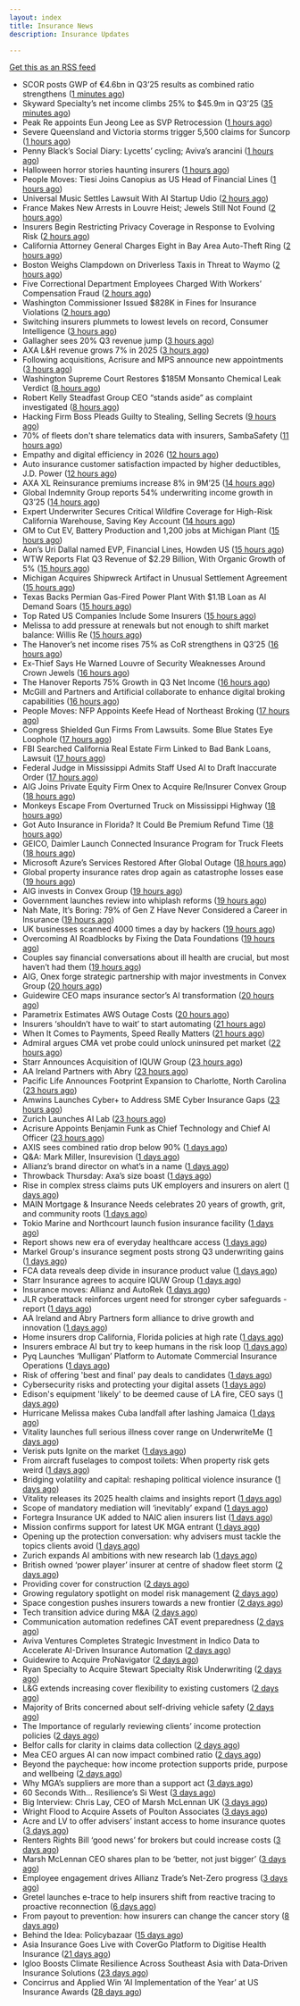 ```yaml
---
layout: index
title: Insurance News
description: Insurance Updates

---
```


[Get this as an RSS feed](/insurance.rss)

<!-- news_marker starts -->
- SCOR posts GWP of €4.6bn in Q3’25 results as combined ratio strengthens ([1 minutes ago](https://www.reinsurancene.ws/scor-posts-gwp-of-e4-6bn-in-q325-results-as-combined-ratio-strengthens/))
- Skyward Specialty’s net income climbs 25% to $45.9m in Q3’25 ([35 minutes ago](https://www.reinsurancene.ws/skyward-specialtys-net-income-climbs-25-to-45-9m-in-q325/))
- Peak Re appoints Eun Jeong Lee as SVP Retrocession ([1 hours ago](https://www.reinsurancene.ws/peak-re-appoints-eun-jeong-lee-as-svp-retrocession/))
- Severe Queensland and Victoria storms trigger 5,500 claims for Suncorp ([1 hours ago](https://www.reinsurancene.ws/severe-queensland-and-victoria-storms-trigger-5500-claims-for-suncorp/))
- Penny Black’s Social Diary: Lycetts’ cycling; Aviva’s arancini ([1 hours ago](https://www.postonline.co.uk/people/7959105/penny-blacks-social-diary-lycetts-cycling-avivas-arancini))
- Halloween horror stories haunting insurers ([1 hours ago](https://www.postonline.co.uk/regulation/7959179/halloween-horror-stories-haunting-insurers))
- People Moves: Tiesi Joins Canopius as US Head of Financial Lines ([1 hours ago](https://www.insurancejournal.com/news/national/2025/10/31/845589.htm))
- Universal Music Settles Lawsuit With AI Startup Udio ([2 hours ago](https://www.insurancejournal.com/news/national/2025/10/31/845859.htm))
- France Makes New Arrests in Louvre Heist; Jewels Still Not Found ([2 hours ago](https://www.insurancejournal.com/news/international/2025/10/31/845845.htm))
- Insurers Begin Restricting Privacy Coverage in Response to Evolving Risk ([2 hours ago](https://www.insurancejournal.com/news/national/2025/10/31/845809.htm))
- California Attorney General Charges Eight in Bay Area Auto-Theft Ring ([2 hours ago](https://www.insurancejournal.com/news/west/2025/10/31/845820.htm))
- Boston Weighs Clampdown on Driverless Taxis in Threat to Waymo ([2 hours ago](https://www.insurancejournal.com/news/east/2025/10/31/845569.htm))
- Five Correctional Department Employees Charged With Workers’ Compensation Fraud ([2 hours ago](https://www.insurancejournal.com/news/east/2025/10/31/845880.htm))
- Washington Commissioner Issued $828K in Fines for Insurance Violations ([2 hours ago](https://www.insurancejournal.com/news/west/2025/10/31/845853.htm))
- Switching insurers plummets to lowest levels on record, Consumer Intelligence ([3 hours ago](https://www.insurancebusinessmag.com/uk/news/breaking-news/switching-insurers-plummets-to-lowest-levels-on-record-consumer-intelligence-554957.aspx))
- Gallagher sees 20% Q3 revenue jump ([3 hours ago](https://www.insurancebusinessmag.com/uk/news/breaking-news/gallagher-sees-20-q3-revenue-jump-554956.aspx))
- AXA L&H revenue grows 7% in 2025 ([3 hours ago](https://www.insurancebusinessmag.com/uk/news/breaking-news/axa-landh-revenue-grows-7-in-2025-554955.aspx))
- Following acquisitions, Acrisure and MPS announce new appointments ([3 hours ago](https://www.insurancebusinessmag.com/uk/news/breaking-news/following-acquisitions-acrisure-and-mps-announce-new-appointments-554954.aspx))
- Washington Supreme Court Restores $185M Monsanto Chemical Leak Verdict ([8 hours ago](https://www.insurancejournal.com/news/west/2025/10/30/845874.htm))
- Robert Kelly Steadfast Group CEO “stands aside” as complaint investigated ([8 hours ago](https://www.insurancebusinessmag.com/uk/news/breaking-news/robert-kelly-steadfast-group-ceo-stands-aside-as-complaint-investigated-554942.aspx))
- Hacking Firm Boss Pleads Guilty to Stealing, Selling Secrets ([9 hours ago](https://www.insurancejournal.com/news/national/2025/10/30/845863.htm))
- 70% of fleets don't share telematics data with insurers, SambaSafety ([11 hours ago](https://www.dig-in.com/news/sambasafety-most-fleets-dont-share-telematics-data))
- Empathy and digital efficiency in 2026 ([12 hours ago](https://www.dig-in.com/opinion/empathy-and-digital-efficiency-in-2026))
- Auto insurance customer satisfaction impacted by higher deductibles, J.D. Power ([12 hours ago](https://www.dig-in.com/news/auto-customer-satisfaction-impacted-by-higher-deductibles))
- AXA XL Reinsurance premiums increase 8% in 9M’25 ([14 hours ago](https://www.reinsurancene.ws/axa-xl-reinsurance-premiums-increase-8-in-9m25/))
- Global Indemnity Group reports 54% underwriting income growth in Q3’25 ([14 hours ago](https://www.reinsurancene.ws/global-indemnity-group-reports-54-underwriting-income-growth-in-q325/))
- Expert Underwriter Secures Critical Wildfire Coverage for High-Risk California Warehouse, Saving Key Account ([14 hours ago](https://www.insurancejournal.com/services/newswire/2025/10/30/845471.htm))
- GM to Cut EV, Battery Production and 1,200 jobs at Michigan Plant ([15 hours ago](https://www.insurancejournal.com/news/midwest/2025/10/30/845826.htm))
- Aon’s Uri Dallal named EVP, Financial Lines, Howden US ([15 hours ago](https://www.reinsurancene.ws/aons-uri-dallal-named-evp-financial-lines-howden-us/))
- WTW Reports Flat Q3 Revenue of $2.29 Billion, With Organic Growth of 5% ([15 hours ago](https://www.insurancejournal.com/news/international/2025/10/30/845812.htm))
- Michigan Acquires Shipwreck Artifact in Unusual Settlement Agreement ([15 hours ago](https://www.insurancejournal.com/news/midwest/2025/10/30/845817.htm))
- Texas Backs Permian Gas-Fired Power Plant With $1.1B Loan as AI Demand Soars ([15 hours ago](https://www.insurancejournal.com/news/southcentral/2025/10/30/845814.htm))
- Top Rated US Companies Include Some Insurers ([15 hours ago](https://insurance-edge.net/2025/10/30/top-rated-us-companies-include-some-insurers/))
- Melissa to add pressure at renewals but not enough to shift market balance: Willis Re ([15 hours ago](https://www.reinsurancene.ws/melissa-to-add-pressure-at-renewals-but-not-enough-to-shift-market-balance-willis-re/))
- The Hanover’s net income rises 75% as CoR strengthens in Q3’25 ([16 hours ago](https://www.reinsurancene.ws/the-hanovers-net-income-rises-75-as-cor-strengthens-in-q325/))
- Ex-Thief Says He Warned Louvre of Security Weaknesses Around Crown Jewels ([16 hours ago](https://www.insurancejournal.com/news/international/2025/10/30/845793.htm))
- The Hanover Reports 75% Growth in Q3 Net Income ([16 hours ago](https://www.insurancejournal.com/news/national/2025/10/30/845791.htm))
- McGill and Partners and Artificial collaborate to enhance digital broking capabilities ([16 hours ago](https://www.reinsurancene.ws/mcgill-and-partners-and-artificial-collaborate-to-enhance-digital-broking-capabilities/))
- People Moves: NFP Appoints Keefe Head of Northeast Broking ([17 hours ago](https://www.insurancejournal.com/news/east/2025/10/30/845115.htm))
- Congress Shielded Gun Firms From Lawsuits. Some Blue States Eye Loophole ([17 hours ago](https://www.insurancejournal.com/news/east/2025/10/30/845787.htm))
- FBI Searched California Real Estate Firm Linked to Bad Bank Loans, Lawsuit ([17 hours ago](https://www.insurancejournal.com/news/west/2025/10/30/845778.htm))
- Federal Judge in Mississippi Admits Staff Used AI to Draft Inaccurate Order ([17 hours ago](https://www.insurancejournal.com/news/southeast/2025/10/30/845772.htm))
- AIG Joins Private Equity Firm Onex to Acquire Re/Insurer Convex Group ([18 hours ago](https://www.insurancejournal.com/news/international/2025/10/30/845764.htm))
- Monkeys Escape From Overturned Truck on Mississippi Highway ([18 hours ago](https://www.insurancejournal.com/news/southeast/2025/10/30/845767.htm))
- Got Auto Insurance in Florida? It Could Be Premium Refund Time ([18 hours ago](https://insurance-edge.net/2025/10/30/got-auto-insurance-in-florida-it-could-be-premium-refund-time/))
- GEICO, Daimler Launch Connected Insurance Program for Truck Fleets ([18 hours ago](https://www.insurancejournal.com/news/national/2025/10/30/845760.htm))
- Microsoft Azure’s Services Restored After Global Outage ([18 hours ago](https://www.insurancejournal.com/news/national/2025/10/30/845757.htm))
- Global property insurance rates drop again as catastrophe losses ease ([19 hours ago](https://www.insurancebusinessmag.com/uk/news/property-insurance/global-property-insurance-rates-drop-again-as-catastrophe-losses-ease-554820.aspx))
- AIG invests in Convex Group ([19 hours ago](https://www.postonline.co.uk/news/7959298/aig-invests-in-convex-group))
- Government launches review into whiplash reforms ([19 hours ago](https://www.postonline.co.uk/news/7959297/government-launches-review-into-whiplash-reforms))
- Nah Mate, It’s Boring: 79% of Gen Z Have Never Considered a Career in Insurance ([19 hours ago](https://insurance-edge.net/2025/10/30/nah-mate-its-boring-79-of-gen-z-have-never-considered-a-career-in-insurance/))
- UK businesses scanned 4000 times a day by hackers ([19 hours ago](https://www.postonline.co.uk/commercial/7959296/uk-businesses-scanned-4000-times-a-day-by-hackers))
- Overcoming AI Roadblocks by Fixing the Data Foundations ([19 hours ago](https://insurance-edge.net/2025/10/30/overcoming-ai-roadblocks-by-fixing-the-data-foundations/))
- Couples say financial conversations about ill health are crucial, but most haven’t had them ([19 hours ago](https://ifamagazine.com/couples-say-financial-conversations-about-ill-health-are-crucial-but-most-havent-had-them/))
- AIG, Onex forge strategic partnership with major investments in Convex Group ([20 hours ago](https://www.insurancebusinessmag.com/uk/news/breaking-news/aig-onex-forge-strategic-partnership-with-major-investments-in-convex-group-554888.aspx))
- Guidewire CEO maps insurance sector’s AI transformation ([20 hours ago](https://www.postonline.co.uk/technology/7959294/guidewire-ceo-maps-insurance-sectors-ai-transformation))
- Parametrix Estimates AWS Outage Costs ([20 hours ago](https://insurance-edge.net/2025/10/30/parametrix-estimates-aws-outage-costs/))
- Insurers ‘shouldn’t have to wait’ to start automating ([21 hours ago](https://www.postonline.co.uk/news/7959291/insurers-shouldnt-have-to-wait-to-start-automating))
- When It Comes to Payments, Speed Really Matters ([21 hours ago](https://insurance-edge.net/2025/10/30/when-it-comes-to-payments-speed-really-matters/))
- Admiral argues CMA vet probe could unlock uninsured pet market ([22 hours ago](https://www.postonline.co.uk/personal/7959292/admiral-argues-cma-vet-probe-could-unlock-uninsured-pet-market))
- Starr Announces Acquisition of IQUW Group ([23 hours ago](https://www.insurtechinsights.com/starr-announces-acquisition-of-iquw-group/))
- AA Ireland Partners with Abry ([23 hours ago](https://www.insurtechinsights.com/aa-ireland-partners-with-abry/))
- Pacific Life Announces Footprint Expansion to Charlotte, North Carolina ([23 hours ago](https://www.insurtechinsights.com/pacific-life-announces-footprint-expansion-to-charlotte-north-carolina/))
- Amwins Launches Cyber+ to Address SME Cyber Insurance Gaps ([23 hours ago](https://www.insurtechinsights.com/amwins-launches-cyber-to-address-sme-cyber-insurance-gaps/))
- Zurich Launches AI Lab ([23 hours ago](https://www.insurtechinsights.com/zurich-launches-ai-lab/))
- Acrisure Appoints Benjamin Funk as Chief Technology and Chief AI Officer ([23 hours ago](https://www.insurtechinsights.com/acrisure-appoints-benjamin-funk-as-chief-technology-and-chief-ai-officer/))
- AXIS sees combined ratio drop below 90% ([1 days ago](https://www.insurancebusinessmag.com/uk/news/breaking-news/axis-sees-combined-ratio-drop-below-90-251472.aspx))
- Q&A: Mark Miller, Insurevision ([1 days ago](https://www.postonline.co.uk/technology/7958896/qa-mark-miller-insurevision))
- Allianz’s brand director on what’s in a name ([1 days ago](https://www.postonline.co.uk/personal/7959246/allianzs-brand-director-on-whats-in-a-name))
- Throwback Thursday: Axa’s size boast ([1 days ago](https://www.postonline.co.uk/commercial/7956774/throwback-thursday-axas-size-boast))
- Rise in complex stress claims puts UK employers and insurers on alert ([1 days ago](https://www.insurancebusinessmag.com/uk/news/breaking-news/rise-in-complex-stress-claims-puts-uk-employers-and-insurers-on-alert-554746.aspx))
- MAIN Mortgage & Insurance Needs celebrates 20 years of growth, grit, and community roots ([1 days ago](https://www.insurancebusinessmag.com/uk/news/property-insurance/main-mortgage-and-insurance-needs-celebrates-20-years-of-growth-grit-and-community-roots-554862.aspx))
- Tokio Marine and Northcourt launch fusion insurance facility ([1 days ago](https://www.insurancebusinessmag.com/uk/news/breaking-news/tokio-marine-and-northcourt-launch-fusion-insurance-facility-554861.aspx))
- Report shows new era of everyday healthcare access ([1 days ago](https://www.insurancebusinessmag.com/uk/news/life-insurance/report-shows-new-era-of-everyday-healthcare-access-554860.aspx))
- Markel Group's insurance segment posts strong Q3 underwriting gains ([1 days ago](https://www.insurancebusinessmag.com/uk/news/breaking-news/markel-groups-insurance-segment-posts-strong-q3-underwriting-gains-554852.aspx))
- FCA data reveals deep divide in insurance product value ([1 days ago](https://www.insurancebusinessmag.com/uk/news/breaking-news/fca-data-reveals-deep-divide-in-insurance-product-value-554803.aspx))
- Starr Insurance agrees to acquire IQUW Group ([1 days ago](https://www.insurancebusinessmag.com/uk/news/breaking-news/starr-insurance-agrees-to-acquire-iquw-group-554811.aspx))
- Insurance moves: Allianz and AutoRek ([1 days ago](https://www.insurancebusinessmag.com/uk/news/breaking-news/insurance-moves-allianz-and-autorek-554808.aspx))
- JLR cyberattack reinforces urgent need for stronger cyber safeguards - report ([1 days ago](https://www.insurancebusinessmag.com/uk/news/cyber/jlr-cyberattack-reinforces-urgent-need-for-stronger-cyber-safeguards--report-554807.aspx))
- AA Ireland and Abry Partners form alliance to drive growth and innovation ([1 days ago](https://www.insurancebusinessmag.com/uk/news/auto-motor/aa-ireland-and-abry-partners-form-alliance-to-drive-growth-and-innovation-554800.aspx))
- Home insurers drop California, Florida policies at high rate ([1 days ago](https://www.dig-in.com/news/home-insurance-crisis-deepens-in-florida-california))
- Insurers embrace AI but try to keep humans in the risk loop ([1 days ago](https://www.dig-in.com/news/insurers-embrace-ai-but-try-to-keep-humans-in-the-risk-loop))
- Pyq Launches ‘Mulligan’ Platform to Automate Commercial Insurance Operations ([1 days ago](https://thefintechtimes.com/pyq-launches-mulligan-platform-to-automate-commercial-insurance-operations/))
- Risk of offering 'best and final' pay deals to candidates ([1 days ago](https://www.insurancebusinessmag.com/uk/business-strategy/risk-of-offering-best-and-final-pay-deals-to-candidates-554768.aspx))
- Cybersecurity risks and protecting your digital assets ([1 days ago](https://www.dig-in.com/podcast/cybersecurity-risks-and-protecting-your-digital-assets))
- Edison's equipment 'likely' to be deemed cause of LA fire, CEO says ([1 days ago](https://www.dig-in.com/articles/edisons-equipment-likely-to-be-deemed-cause-of-la-fire))
- Hurricane Melissa makes Cuba landfall after lashing Jamaica ([1 days ago](https://www.dig-in.com/articles/hurricane-melissa-makes-cuba-landfall-after-lashing-jamaica))
- Vitality launches full serious illness cover range on UnderwriteMe ([1 days ago](https://ifamagazine.com/vitality-launches-full-serious-illness-cover-range-on-underwriteme/))
- Verisk puts Ignite on the market ([1 days ago](https://www.postonline.co.uk/news/7959286/verisk-puts-ignite-on-the-market))
- From aircraft fuselages to compost toilets: When property risk gets weird ([1 days ago](https://www.insurancebusinessmag.com/uk/news/property-insurance/from-aircraft-fuselages-to-compost-toilets-when-property-risk-gets-weird-554699.aspx))
- Bridging volatility and capital: reshaping political violence insurance ([1 days ago](https://www.insurancebusinessmag.com/uk/news/breaking-news/bridging-volatility-and-capital-reshaping-political-violence-insurance-554695.aspx))
- Vitality releases its 2025 health claims and insights report ([1 days ago](https://ifamagazine.com/vitality-releases-its-2025-health-claims-and-insights-report/))
- Scope of mandatory mediation will ‘inevitably’ expand ([1 days ago](https://www.postonline.co.uk/claims/7959287/scope-of-mandatory-mediation-will-inevitably-expand))
- Fortegra Insurance UK added to NAIC alien insurers list ([1 days ago](https://www.insurancebusinessmag.com/uk/news/breaking-news/fortegra-insurance-uk-added-to-naic-alien-insurers-list-554687.aspx))
- Mission confirms support for latest UK MGA entrant ([1 days ago](https://www.insurancebusinessmag.com/uk/news/breaking-news/mission-confirms-support-for-latest-uk-mga-entrant-554685.aspx))
- Opening up the protection conversation: why advisers must tackle the topics clients avoid ([1 days ago](https://ifamagazine.com/opening-up-the-protection-conversation-why-advisers-must-tackle-the-topics-clients-avoid/))
- Zurich expands AI ambitions with new research lab ([1 days ago](https://www.insurancebusinessmag.com/uk/news/technology/zurich-expands-ai-ambitions-with-new-research-lab-554656.aspx))
- British owned ‘power player’ insurer at centre of shadow fleet storm ([2 days ago](https://www.insurancebusinessmag.com/uk/news/marine/british-owned-power-player-insurer-at-centre-of-shadow-fleet-storm-554616.aspx))
- Providing cover for construction ([2 days ago](https://www.postonline.co.uk/commercial/7959042/providing-cover-for-construction))
- Growing regulatory spotlight on model risk management ([2 days ago](https://www.postonline.co.uk/risk-management/7958994/growing-regulatory-spotlight-on-model-risk-management))
- Space congestion pushes insurers towards a new frontier ([2 days ago](https://www.postonline.co.uk/commercial/7958974/space-congestion-pushes-insurers-towards-a-new-frontier))
- Tech transition advice during M&A ([2 days ago](https://www.dig-in.com/news/tech-transition-advice-during-m-a))
- Communication automation redefines CAT event preparedness ([2 days ago](https://www.dig-in.com/opinion/communication-automation-redefines-cat-event-preparedness))
- Aviva Ventures Completes Strategic Investment in Indico Data to Accelerate AI-Driven Insurance Automation ([2 days ago](https://www.insurtechinsights.com/aviva-ventures-completes-strategic-investment-in-indico-data-to-accelerate-ai-driven-insurance-automation/))
- Guidewire to Acquire ProNavigator ([2 days ago](https://www.insurtechinsights.com/guidewire-to-acquire-pronavigator/))
- Ryan Specialty to Acquire Stewart Specialty Risk Underwriting ([2 days ago](https://www.insurtechinsights.com/ryan-specialty-to-acquire-stewart-specialty-risk-underwriting/))
- L&G extends increasing cover flexibility to existing customers ([2 days ago](https://ifamagazine.com/lg-extends-increasing-cover-flexibility-to-existing-customers/))
- Majority of Brits concerned about self-driving vehicle safety ([2 days ago](https://www.postonline.co.uk/news/7959285/majority-of-brits-concerned-about-self-driving-vehicle-safety))
- The Importance of regularly reviewing clients’ income protection policies ([2 days ago](https://ifamagazine.com/the-importance-of-regularly-reviewing-clients-income-protection-policies/))
- Belfor calls for clarity in claims data collection ([2 days ago](https://www.postonline.co.uk/claims/7959280/belfor-calls-for-clarity-in-claims-data-collection))
- Mea CEO argues AI can now impact combined ratio ([2 days ago](https://www.postonline.co.uk/technology/7959284/mea-ceo-argues-ai-can-now-impact-combined-ratio))
- Beyond the paycheque: how income protection supports pride, purpose and wellbeing ([2 days ago](https://ifamagazine.com/protecting-what-makes-you-proud/))
- Why MGA’s suppliers are more than a support act ([3 days ago](https://www.postonline.co.uk/commercial/7959247/why-mgas-suppliers-are-more-than-a-support-act))
- 60 Seconds With... Resilience’s Si West ([3 days ago](https://www.postonline.co.uk/technology/7958188/60-seconds-with-resiliences-si-west))
- Big Interview: Chris Lay, CEO of Marsh McLennan UK ([3 days ago](https://www.postonline.co.uk/broker/7959104/big-interview-chris-lay-ceo-of-marsh-mclennan-uk))
- Wright Flood to Acquire Assets of Poulton Associates ([3 days ago](https://www.insurtechinsights.com/wright-flood-to-acquire-assets-of-poulton-associates/))
- Acre and LV to offer advisers’ instant access to home insurance quotes ([3 days ago](https://ifamagazine.com/acre-and-lv-to-offer-advisers-instant-access-to-home-insurance-quotes/))
- Renters Rights Bill ‘good news’ for brokers but could increase costs ([3 days ago](https://www.postonline.co.uk/broker/7959282/renters-rights-bill-%E2%80%98good-news%E2%80%99-for-brokers-but-could-increase-costs))
- Marsh McLennan CEO shares plan to be ‘better, not just bigger’ ([3 days ago](https://www.postonline.co.uk/news/7959106/marsh-mclennan-ceo-shares-plan-to-be-%E2%80%98better-not-just-bigger%E2%80%99))
- Employee engagement drives Allianz Trade’s Net-Zero progress ([3 days ago](https://www.postonline.co.uk/news/7959245/employee-engagement-drives-allianz-trade%E2%80%99s-net-zero-progress))
- Gretel launches e-trace to help insurers shift from reactive tracing to proactive reconnection ([6 days ago](https://ifamagazine.com/gretel-launches-e-trace-to-help-insurers-shift-from-reactive-tracing-to-proactive-customer-reconnection/))
- From payout to prevention: how insurers can change the cancer story ([8 days ago](https://ifamagazine.com/from-payout-to-prevention-how-insurers-can-change-the-cancer-story/))
- Behind the Idea: Policybazaar ([15 days ago](https://thefintechtimes.com/behind-the-idea-policybazaar/))
- Asia Insurance Goes Live with CoverGo Platform to Digitise Health Insurance ([21 days ago](https://thefintechtimes.com/asia-insurance-goes-live-with-covergo-platform-to-digitise-health-insurance/))
- Igloo Boosts Climate Resilience Across Southeast Asia with Data-Driven Insurance Solutions ([23 days ago](https://thefintechtimes.com/igloo-boosts-climate-resilience-across-southeast-asia-with-data-driven-insurance-solutions/))
- Concirrus and Applied Win ‘AI Implementation of the Year’ at US Insurance Awards ([28 days ago](https://thefintechtimes.com/concirrus-ai-cuts-aviation-underwriting-time-from-36-hours-to-minutes-for-applied-aviation/))

<!-- news_marker ends -->